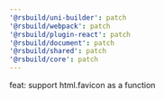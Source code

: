 ```yaml
---
'@rsbuild/uni-builder': patch
'@rsbuild/webpack': patch
'@rsbuild/plugin-react': patch
'@rsbuild/document': patch
'@rsbuild/shared': patch
'@rsbuild/core': patch
---
```


feat: support html.favicon as a function
